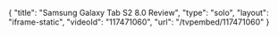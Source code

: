 {
    "title": "Samsung Galaxy Tab S2 8.0 Review",
    "type": "solo",
    "layout": "iframe-static",
    "videoId": "117471060",
    "url": "\/tvpembed\/117471060"
}